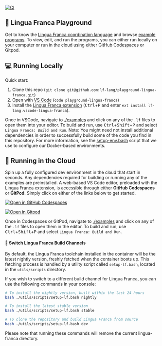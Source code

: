 [![CI](https://github.com/lf-lang/examples-lingua-franca/actions/workflows/ci.yml/badge.svg)](https://github.com/lf-lang/examples-lingua-franca/actions/workflows/ci.yml)

## 🛝 Lingua Franca Playground
Get to know the [Lingua Franca coordination language](https://lf-lang.org) and browse [example programs](examples/README.md).
To view, edit, and run the programs, you can either run locally on your computer or run in the cloud using either GitHub Codespaces or Gitpod.

## 💻 Running Locally
Quick start:

1. Clone this repo (`git clone git@github.com:lf-lang/playground-lingua-franca.git`)
2. Open with [VS Code](https://code.visualstudio.com) (`code playground-lingua-franca`)
3. Install the [Lingua Franca extension](https://github.com/lf-lang/vscode-lingua-franca) (<kbd>Ctrl</kbd>+<kbd>P</kbd> and enter `ext install lf-lang.vscode-lingua-franca`).

Once in VSCode, navigate to [./examples](./examples) and click on any of the `.lf` files to open them into your editor. To build and run, use <kbd>Ctrl</kbd>+<kbd>Shift</kbd>+<kbd>P</kbd> and select `Lingua Franca: Build and Run`. Note: You might need not install additional dependencies in order to successfully build some of the code you find in this repository. For more information, see the [setup-env.bash](./utils/scripts/setup-env.bash) script that we use to configure our Docker-based environments.


## :rocket: Running in the Cloud
Spin up a fully configured dev environment in the cloud that start in seconds.
Any dependencies required for building or running any of the examples are preinstalled.
A web-based VS Code editor, preloaded with the Lingua Franca extension, is accessible through either **GitHub Codespaces** or **GitPod**. Simply click on either of the links below to get started.

[![Open in GitHub Codespaces](https://github.com/codespaces/badge.svg)](https://github.com/codespaces/new?hide_repo_select=true&repo=477928779&ref=main&skip_quickstart=true&devcontainer_path=.devcontainer%2Fnightly%2Fdevcontainer.json)

[![Open in Gitpod](https://gitpod.io/button/open-in-gitpod.svg)](https://gitpod.io/new#https://github.com/lf-lang/playground-lingua-franca/tree/main)

Once in Codespaces or GitPod, navigate to [./examples](./examples) and click on any of the `.lf` files to open them in the editor. To build and run, use <kbd>Ctrl</kbd>+<kbd>Shift</kbd>+<kbd>P</kbd> and select `Lingua Franca: Build and Run`.

#### :wrench: Switch Lingua Franca Build Channels
By default, the Lingua Franca toolchain installed in the container will be the latest nightly version, freshly fetched when the container boots up. This fetching process is handled by a utility script called `setup-lf.bash`, located in the `utils/scripts` directory.

If you wish to switch to a different build channel for Lingua Franca, you can use the following commands in your console:

```bash
# To install the nightly version, built within the last 24 hours
bash ./utils/scripts/setup-lf.bash nightly

# To install the latest stable version
bash ./utils/scripts/setup-lf.bash stable

# To clone the repository and build Lingua Franca from source
bash ./utils/scripts/setup-lf.bash dev
```

Please note that running these commands will remove the current lingua-franca directory.

